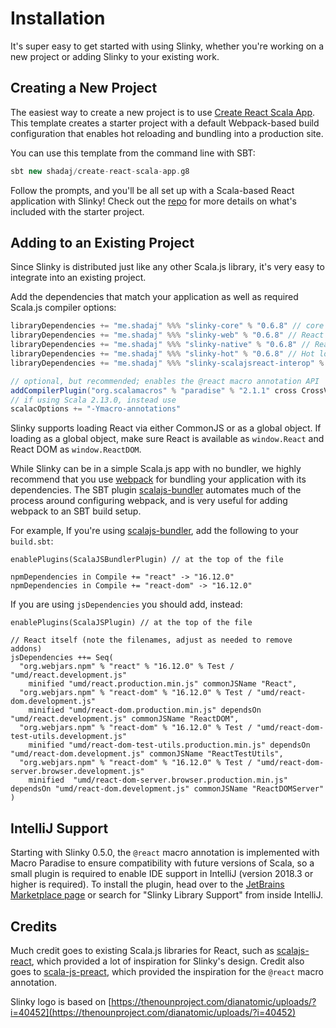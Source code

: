 # Installation
It's super easy to get started with using Slinky, whether you're working on a new project or adding Slinky to your existing work.

## Creating a New Project
The easiest way to create a new project is to use [Create React Scala App](https://github.com/shadaj/create-react-scala-app.g8). This template creates a starter project with a default Webpack-based build configuration that enables hot reloading and bundling into a production site.

You can use this template from the command line with SBT:
```scala
sbt new shadaj/create-react-scala-app.g8
```

Follow the prompts, and you'll be all set up with a Scala-based React application with Slinky! Check out the [repo](https://github.com/shadaj/create-react-scala-app.g8) for more details on what's included with the starter project.

## Adding to an Existing Project
Since Slinky is distributed just like any other Scala.js library, it's very easy to integrate into an existing project.

Add the dependencies that match your application as well as required Scala.js compiler options:
```scala
libraryDependencies += "me.shadaj" %%% "slinky-core" % "0.6.8" // core React functionality, no React DOM
libraryDependencies += "me.shadaj" %%% "slinky-web" % "0.6.8" // React DOM, HTML and SVG tags
libraryDependencies += "me.shadaj" %%% "slinky-native" % "0.6.8" // React Native components
libraryDependencies += "me.shadaj" %%% "slinky-hot" % "0.6.8" // Hot loading, requires react-proxy package
libraryDependencies += "me.shadaj" %%% "slinky-scalajsreact-interop" % "0.6.8" // Interop with japgolly/scalajs-react

// optional, but recommended; enables the @react macro annotation API
addCompilerPlugin("org.scalamacros" % "paradise" % "2.1.1" cross CrossVersion.full)
// if using Scala 2.13.0, instead use
scalacOptions += "-Ymacro-annotations"
```

Slinky supports loading React via either CommonJS or as a global object. If loading as a global object, make sure React is available
as `window.React` and React DOM as `window.ReactDOM`.

While Slinky can be in a simple Scala.js app with no bundler, we highly recommend that you use [webpack](https://webpack.js.org/) for bundling your application with its dependencies. The SBT plugin [scalajs-bundler](https://scalacenter.github.io/scalajs-bundler/) automates much of the process around configuring webpack, and is very useful for adding webpack to an SBT build setup.

For example, If you're using [scalajs-bundler](https://scalacenter.github.io/scalajs-bundler/), add the following to your `build.sbt`:
```
enablePlugins(ScalaJSBundlerPlugin) // at the top of the file

npmDependencies in Compile += "react" -> "16.12.0"
npmDependencies in Compile += "react-dom" -> "16.12.0"
```

If you are using `jsDependencies` you should add, instead:
```
enablePlugins(ScalaJSPlugin) // at the top of the file

// React itself (note the filenames, adjust as needed to remove addons)
jsDependencies ++= Seq(
  "org.webjars.npm" % "react" % "16.12.0" % Test / "umd/react.development.js"
    minified "umd/react.production.min.js" commonJSName "React",
  "org.webjars.npm" % "react-dom" % "16.12.0" % Test / "umd/react-dom.development.js"
    minified "umd/react-dom.production.min.js" dependsOn "umd/react.development.js" commonJSName "ReactDOM",
  "org.webjars.npm" % "react-dom" % "16.12.0" % Test / "umd/react-dom-test-utils.development.js"
    minified "umd/react-dom-test-utils.production.min.js" dependsOn "umd/react-dom.development.js" commonJSName "ReactTestUtils",
  "org.webjars.npm" % "react-dom" % "16.12.0" % Test / "umd/react-dom-server.browser.development.js"
    minified  "umd/react-dom-server.browser.production.min.js" dependsOn "umd/react-dom.development.js" commonJSName "ReactDOMServer"
)
```

## IntelliJ Support
Starting with Slinky 0.5.0, the `@react` macro annotation is implemented with Macro Paradise to ensure compatibility with future versions of Scala, so a small plugin is required to enable IDE support in IntelliJ (version 2018.3 or higher is required). To install the plugin, head over to the [JetBrains Marketplace page](https://plugins.jetbrains.com/plugin/15748-slinky-library-support) or search for "Slinky Library Support" from inside IntelliJ.

## Credits
Much credit goes to existing Scala.js libraries for React, such as [scalajs-react](https://github.com/japgolly/scalajs-react), which provided a lot of inspiration for Slinky's design. Credit also goes to [scala-js-preact](https://github.com/LMnet/scala-js-preact), which provided the inspiration for the `@react` macro annotation. 

Slinky logo is based on [https://thenounproject.com/dianatomic/uploads/?i=40452](https://thenounproject.com/dianatomic/uploads/?i=40452)
